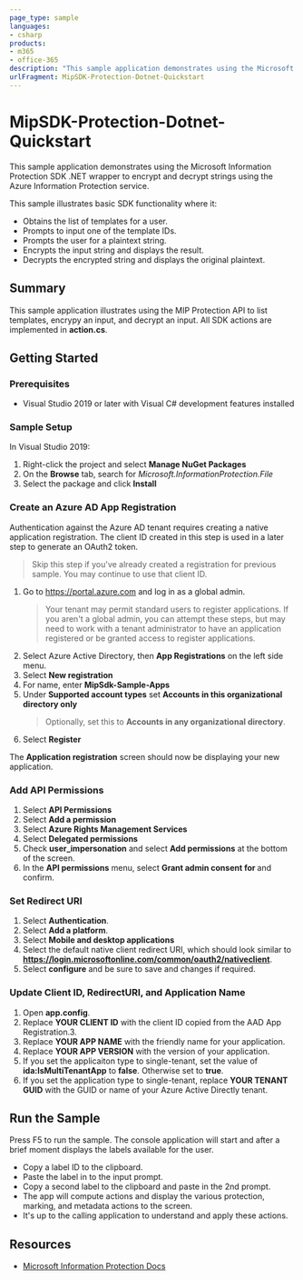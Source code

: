 ```yaml
---
page_type: sample
languages:
- csharp
products:
- m365
- office-365
description: "This sample application demonstrates using the Microsoft Information Protection SDK .NET wrapper to encrypt and decrypt strings using the Azure Information Protection service."
urlFragment: MipSDK-Protection-Dotnet-Quickstart
---
```


# MipSDK-Protection-Dotnet-Quickstart

This sample application demonstrates using the Microsoft Information Protection SDK .NET wrapper to encrypt and decrypt strings using the Azure Information Protection service.

This sample illustrates basic SDK functionality where it:

- Obtains the list of templates for a user.
- Prompts to input one of the template IDs.
- Prompts the user for a plaintext string.
- Encrypts the input string and displays the result.
- Decrypts the encrypted string and displays the original plaintext.

## Summary

This sample application illustrates using the MIP Protection API to list templates, encrypy an input, and decrypt an input. All SDK actions are implemented in **action.cs**. 

## Getting Started

### Prerequisites

- Visual Studio 2019 or later with Visual C# development features installed

### Sample Setup

In Visual Studio 2019:

1. Right-click the project and select **Manage NuGet Packages**
2. On the **Browse** tab, search for *Microsoft.InformationProtection.File*
3. Select the package and click **Install**

### Create an Azure AD App Registration

Authentication against the Azure AD tenant requires creating a native application registration. The client ID created in this step is used in a later step to generate an OAuth2 token.

> Skip this step if you've already created a registration for previous sample. You may continue to use that client ID.

1. Go to https://portal.azure.com and log in as a global admin.
   > Your tenant may permit standard users to register applications. If you aren't a global admin, you can attempt these steps, but may need to work with a tenant administrator to have an application registered or be granted access to register applications.
2. Select Azure Active Directory, then **App Registrations** on the left side menu.
3. Select **New registration**
4. For name, enter **MipSdk-Sample-Apps**
5. Under **Supported account types** set **Accounts in this organizational directory only**
   > Optionally, set this to **Accounts in any organizational directory**.
6. Select **Register**

The **Application registration** screen should now be displaying your new application.

### Add API Permissions 

1. Select **API Permissions**
2. Select **Add a permission**
3. Select **Azure Rights Management Services**
4. Select **Delegated permissions**
5. Check **user_impersonation** and select **Add permissions** at the bottom of the screen.
6. In the **API permissions** menu, select **Grant admin consent for <TENANT NAME>** and confirm.

### Set Redirect URI

1. Select **Authentication**.
2. Select **Add a platform**.
3. Select **Mobile and desktop applications**
4. Select the default native client redirect URI, which should look similar to **https://login.microsoftonline.com/common/oauth2/nativeclient**.
5. Select **configure** and be sure to save and changes if required. 

### Update Client ID, RedirectURI, and Application Name

1. Open **app.config**.
2. Replace **YOUR CLIENT ID** with the client ID copied from the AAD App Registration.3. 
3. Replace **YOUR APP NAME** with the friendly name for your application.
4. Replace **YOUR APP VERSION** with the version of your application.
5. If you set the applicaiton type to single-tenant, set the value of **ida:IsMultiTenantApp** to **false**. Otherwise set to **true**.
6. If you set the application type to single-tenant, replace **YOUR TENANT GUID** with the GUID or name of your Azure Active Directly tenant.

## Run the Sample

Press F5 to run the sample. The console application will start and after a brief moment displays the labels available for the user.

- Copy a label ID to the clipboard.
- Paste the label in to the input prompt.
- Copy a second label to the clipboard and paste in the 2nd prompt.
- The app will compute actions and display the various protection, marking, and metadata actions to the screen.
- It's up to the calling application to understand and apply these actions.

## Resources

- [Microsoft Information Protection Docs](https://aka.ms/mipsdkdocs)
